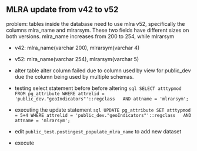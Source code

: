 ## MLRA update from v42 to v52

problem: tables inside the database need to use mlra v52, specifically the 
columns mlra_name and mlrarsym. These two fields have different sizes on both versions. mlra_name increases from 200 to 254, while mlrarsym 

- v42: mlra_name(varchar 200), mlrarsym(varchar 4)
- v52: mlra_name(varchar 254), mlrarsym(varchar 5)


- alter table alter column failed due to column used by view for public_dev due the column being used by multiple schemas.

- testing select statement before before altering `sql SELECT atttypmod FROM pg_attribute WHERE attrelid = 'public_dev."geoIndicators"'::regclass   AND attname = 'mlrarsym';`

- executing the update statement `sql UPDATE pg_attribute SET atttypmod = 5+4 WHERE attrelid = 'public_dev."geoIndicators"'::regclass   AND attname = 'mlrarsym';`

- edit `public_test.postingest_populate_mlra_name` to add new dataset 
- execute
